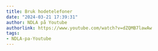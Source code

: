 ```yaml
---
title: Bruk hodetelefoner
date: "2024-03-21 17:39:31"
author: NDLA på Youtube
authorlink: https://www.youtube.com/watch?v=dZQMB7lawAw
tags:
- NDLA-pa-Youtube
---
```

